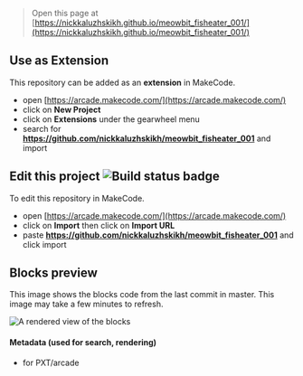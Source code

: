  


> Open this page at [https://nickkaluzhskikh.github.io/meowbit_fisheater_001/](https://nickkaluzhskikh.github.io/meowbit_fisheater_001/)

## Use as Extension

This repository can be added as an **extension** in MakeCode.

* open [https://arcade.makecode.com/](https://arcade.makecode.com/)
* click on **New Project**
* click on **Extensions** under the gearwheel menu
* search for **https://github.com/nickkaluzhskikh/meowbit_fisheater_001** and import

## Edit this project ![Build status badge](https://github.com/nickkaluzhskikh/meowbit_fisheater_001/workflows/MakeCode/badge.svg)

To edit this repository in MakeCode.

* open [https://arcade.makecode.com/](https://arcade.makecode.com/)
* click on **Import** then click on **Import URL**
* paste **https://github.com/nickkaluzhskikh/meowbit_fisheater_001** and click import

## Blocks preview

This image shows the blocks code from the last commit in master.
This image may take a few minutes to refresh.

![A rendered view of the blocks](https://github.com/nickkaluzhskikh/meowbit_fisheater_001/raw/master/.github/makecode/blocks.png)

#### Metadata (used for search, rendering)

* for PXT/arcade
<script src="https://makecode.com/gh-pages-embed.js"></script><script>makeCodeRender("{{ site.makecode.home_url }}", "{{ site.github.owner_name }}/{{ site.github.repository_name }}");</script>
